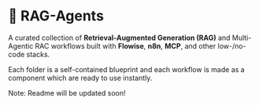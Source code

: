 # 🚀 RAG-Agents

A curated collection of **Retrieval-Augmented Generation (RAG)** and Multi-Agentic RAC workflows built with **Flowise**, **n8n**, **MCP**, and other low-/no-code stacks.  

Each folder is a self-contained blueprint and each workflow is made as a component which are ready to use instantly. 

Note: Readme will be updated soon!
